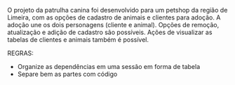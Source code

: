 O projeto da patrulha canina foi desenvolvido para um petshop da região de Limeira, com as opções de cadastro de animais e clientes para adoção. A adoção une os dois personagens (cliente e animal). Opções de remoção, atualização e adição de cadastro são possíveis. Ações de visualizar as tabelas de clientes e animais também é possível.

REGRAS:
- Organize as dependências em uma sessão em forma de tabela
- Separe bem as partes com código